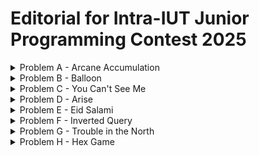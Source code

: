# Editorial for Intra-IUT Junior Programming Contest 2025

<details>
<summary>Problem A - Arcane Accumulation</summary>

Problem Setter: [Jannatul Fardus Rakhi](https://codeforces.com/profile/sectumsemprra)

Difficulty: Medium

Tag(s): Greedy

<details>
<summary> Hint 1</summary>

You only need the final total magical potential, not the entire lineup of wizards.

</details>

<details>
<summary> Hint 2</summary>

What would be the optimal strategy for $k = 1$?

</details>

<details>
           
<summary> Hint 3</summary>

Only the original wizards' clones survive. Since clones of clones do not survive, it's easier to think of them as not being created in the first place.

</details>

<details>
<summary> Hint 4</summary>

Even though a cloned wizard can cast the spell, the effect of a clone casting the spell is identical to the first original wizard to his right casting it. So it's easier to not consider clones among candidates who can cast the spell.

</details>

<details>
<summary>Solution</summary>

Let's begin by understanding what happens when the **Cloning Spell** is used **once**.

When the _i-th_ wizard casts the spell:
- The **first time** you cast the spell, you add a ***block*** (prefix) of original wizards.
- All _original_ wizards from position $1$ to $i - 1$ are cloned.
- These clones are inserted immediately before wizard $i$.
- The rest shift right accordingly.
- The cloned segment adds $sum(a[1] ... a[i - 1])$ to the total magical potential.

Now imagine you're allowed to **cast the spell only once**.

To get the **maximum benefit**, you'd want to clone the **largest possible sum** of wizards.  
This sum is exactly the **prefix sum** of the array up to index $i - 1$, i.e., $prefix[i - 1]$.

So:

- Try every position $i$ from $1$ to $n$, compute $prefix[i - 1]$, and choose the one with the **maximum prefix sum**.
- This value is the **gain** from one spell.

Now what happens when you can cast the spell **up to $k$ times**?

Here's the key insight:

- Clones **can't be cloned** again.
- Whenever a spell is cast, the new wizards added to the lineup will always be a ***block*** (prefix) of the original wizard lineup.

Thus:

- The **gain from each additional spell** is **fixed** once you pick the best wizard $i$.
- So if you pick the best $i$, you can gain $prefix[i - 1]$ from each of the $k$ spells.



Final Formula:

- Let 
  $$\textit{initialSum} = \sum_{i = 1}^{n } a[i]$$

- Let 
  $$\textit{maxPrefixSum} = \max(\textit{prefixSum}[0], \textit{prefixSum}[1], \dots, \textit{prefixSum}[n - 1])$$

Then, the total magical potential after applying the cloning spell up to $k$ times is given by:
<div align="center">

  $$\large\boldsymbol{\textit{answer} = \textit{initialSum} + k \times \textit{maxPrefixSum}}$$

</div>




  **P.S. : The  witches  won  the  fight  because  all  wizards  must  die .**

# Code

```cpp
#include <bits/stdc++.h>
using namespace std;
#define ll long long

int main() {
   ios::sync_with_stdio(0);
   cin.tie(0);

   ll t = 1;
   cin >> t;
   
   while (t--) {
       ll n, k;
       cin >> n >> k;
       
       vector<ll> wizards(n+1);
       ll initialSum = 0;

       for (ll i = 1; i <= n; i++) {
           cin >> wizards[i];
           initialSum += wizards[i];
       }

       vector<ll> prefixSum(n+1);
       prefixSum[1] = wizards[1];

       for (ll i = 1; i <= n; i++) {
           prefixSum[i] = prefixSum[i - 1] + wizards[i];
       }

       ll maxPrefixSum = 0;
       for (ll i = 1; i < n; i++) {
           maxPrefixSum = max(maxPrefixSum, prefixSum[i]);
       }

       ll answer = initialSum + k * maxPrefixSum;
       cout << answer << endl;
   }

   return 0;
}


```

</details>
</details>
</details>

<details>
<summary>Problem B - Balloon</summary>

Problem Setter: [Reaz Hassan Joarder](https://codeforces.com/profile/ssshanto)

Difficulty: Giveaway

<details>
<summary>Hint</summary>

This problem has no input.

</details>

<details>
<summary>Solution</summary>

You can implement the decryption algorithm. But since the answer is fixed, it is easier to decrypt it by yourself using a pen and paper. Then, simply print the decrypted string.

---

Let's go through this _tough_ problem step-by-step. The encrypted string that you are given is `"NILE LE A BAMVOOG"`. Keeping the spaces and vowels in their original positions, and masking out the consonants yields a skeleton of the form `_I_E _E A _A__OO_`.  
Here, the original sequence of the filtered consonants is `[N, L, L, B, M, V, G]`, which upon being reversed, as per the encryption scheme, becomes `[G, V, M, B, L, L, N]`. Now, fill in the blank boxes of the skeleton string with the consonants in the order that they appear in the inverted sequence, and—voilà!—you obtain the answer `"GIVE ME A BALLOON"`.

<details>
<summary>Code</summary>

```cpp
#include <bits/stdc++.h>
using namespace std;

int main()
{
    cout << "GIVE ME A BALLOON";
}
```

</details>

<details>
<summary>Code</summary>

```cpp
#include <bits/stdc++.h>
using namespace std;

#define fastio ios_base::sync_with_stdio(0); cin.tie(0)
using LL = long long;

bool isVowel(char ch)
{
    return ch == 'A' || ch == 'E' || ch == 'I' || ch == 'O' || ch == 'U';
}

void pre()
{
    fastio;
}

void solve(int tc)
{
    string str = "NILE LE A BAMVOOG";
    string consonants;

    int i, j, n = str.size();
    char ch;

    for(i = 0; i < n; i++)
    {
        ch = str[i];

        if(!isVowel(ch) && ch != ' ')
        {
            str[i] = '_';
            consonants += ch;
        }
    }

    reverse(consonants.begin(), consonants.end());

    // Check out the masked string and reversed consonants
    // cout << str << '\n' << consonants << '\n';

    j = 0;
    for(i = 0; i < n; i++)
    {
        ch = str[i];

        if(ch == '_')
        {
            str[i] = consonants[j];
            ++j;
        }
    }

    cout << str;
}

signed main()
{
    pre();

    int tc, tt = 1;
    //cin >> tt;

    for(tc = 1; tc <= tt; tc++)
    {
        solve(tc);
        cout << '\n';
    }

    return 0;
}
```

</details>
</details>
</details>

<details>
<summary>Problem C - You Can't See Me</summary>

Problem Setter: [Sabbir Ahmed](https://cse.iutoic-dhaka.edu/profile/sabbir/)

Difficulty: Easy

Tag(s): Math

<details>
<summary>Hint 1</summary>

What happens with a single convolution layer?  
If you apply a kernel of size $k$ to an image, how many input pixels does a single output pixel depend on?

</details>

<details>
<summary>Hint 2</summary>

How does the receptive field grow with each layer?  
If you stack two convolution layers, each with kernel size $k_1$ and $k_2$, how does the receptive field of the output pixel relate to the previous layer?

</details>

<details>
<summary>Hint 3</summary>

Can you find a pattern or a recurrence relationship?

</details>

<details>
<summary>Solution</summary>

The **Manhattan distance** between two points $(x_1, y_1)$ and $(x_2, y_2)$ is defined as $|x_1 - x_2| + |y_1 - y_2|$.

For a square kernel of size $k_i \times k_i$, the top-left and bottom-right corners are $(0, 0)$ and $(k_i - 1, k_i - 1)$, so the Manhattan distance between them is $2(k_i - 1)$. This is how far apart two corners of the receptive field become after one layer.

If you apply $n$ layers with kernel sizes $k_1, k_2, \dots, k_n$, the total Manhattan distance from the top-left to bottom-right of the receptive field is $\sum_{i=1}^{n} 2(k_i - 1)$.

Now, suppose the final receptive field is a square of side length $L$. Its top-left and bottom-right corners are $(0, 0)$ and $(L - 1, L - 1)$, so their Manhattan distance is $2(L - 1)$.

Equating this with the total distance, we get $2(L - 1) = \sum_{i=1}^{n} 2(k_i - 1)$. Solving this equation gives: $\boxed{L = \sum_{i=1}^{n}(k_i - 1) + 1}$

This is the side length of the final receptive field.

<details>
<summary>Code</summary>

```cpp
#include <bits/stdc++.h>
using namespace std;

#define fastio ios_base::sync_with_stdio(0); cin.tie(0)

using LL = long long;



void pre()
{
    fastio;


}

void solve(int tc)
{
    int i, n;
    cin >> n;

    vector<int> k(n);
    for(auto &it: k) cin >> it;

    LL d = 0;
    for(i = 0; i < n; i++) d += k[i] - 1;

    cout << d + 1;
}

signed main()
{
    pre();

    int tc, tt = 1;
    cin >> tt;

    for(tc = 1; tc <= tt; tc++)
    {
        // cout << "Case " << tc << ": ";
        solve(tc);
        cout << endl;
    }

    return 0;
}
```

</details>
</details>

<details>
<summary>Hint 4</summary>
The kernels are square and so is the receptive field.
</details>

<details>
<summary>Hint 5</summary>
Think in 1D instead of 2D for easy understanding.
</details>

<details>
<summary>Alternate Solution</summary>

Our objective is to determine the size of the receptive field at the input layer (denoted as $r_0$). How should we approach this?

If we carefully examine the illustration given in the problem statement, we can observe a hierarchical or _"pyramidal"_ relationship between the receptive field sizes of successive layers. Specifically, each layer’s receptive field is built upon the receptive field of the previous layer, expanding outward as we move closer to the input. This pattern can be leveraged to express the receptive field at any layer in terms of the layers above it, ultimately leading us to a general formula for $r_0$.

To make the problem even more approachable, let's visualize our neural network as a sequence of 1-dimensional convolutional layers. This simplification is valid because convolutional kernels are usually symmetric across their dimensions. Even in cases with asymmetric kernels, the same reasoning can be applied independently to each dimension. With that in mind, let’s consider a straightforward 1D convolutional neural network:
![1dConv](images/1D_conv_example_whitebg.png)

Each layer’s receptive field builds on the previous layer, expanding outward. If we consider the receptive field size at layer $i$ as $r_i$, then we can express:  
$r_{i-1} = (k_i - 1) + r_i$

Since the output layer has a receptive field of $r_n = 1$, we can work backwards:

- $r_{n-1} = r_n + (k_n - 1) = 1 + (k_n - 1) = k_n$
- $r_{n-2} = r_{n-1} + (k_{n-1} - 1) = k_n + k_{n-1} - 1$
- $r_{n-3} = r_{n-2} + (k_{n-2} - 1) = k_n + k_{n-1} + k_{n-2} - 2$
- $\dots$
- $r_0 = \sum_{i=1}^n k_i - (n - 1) = \sum_{i=1}^n k_i - n + 1$

Thus, we obtain $r_0$, which is the receptive field at Layer 0.

<details>
<summary>Code</summary>

```cpp
#include <bits/stdc++.h>
using namespace std;

#define Godspeed                ios_base::sync_with_stdio(0);cin.tie(NULL)
#define urs(r...)               typename decay<decltype(r)>::type
#define REP(i,b)                for(urs(b) i=0;i<b;i++)
#define all(a)                  a.begin(),a.end()
#define Bye                     return 0
#define ll                      long long

int main()
{
    Godspeed;
    int Tests=1;
    cin>>Tests;
    while(Tests--)
    {
        ll n;
        cin>>n;
        vector<ll>k(n);
        REP(i,n)
        {
            cin>>k[i];
        }
        cout<<accumulate(all(k),0LL)-n+1<<endl;
    }
    Bye;
}
```

</details>
</details>
</details>

<details>
<summary>Problem D - Arise</summary>

Problem Setter: [Akib Haider](https://codeforces.com/profile/_akibhaider_)

Difficulty: Medium

Tag(s): Brute Force, Implementation, Strings

<details>
<summary>Hint</summary>

Read the input constraints carefully.

</details>

<details>
<summary>Solution</summary>

This problem can be solved using a brute-force approach.

The main task is to check whether a given string (a soldier’s name) appears in a straight line in a 2D grid. Since the grid size is small (the total number of characters is at most 1000 across all test cases), it is efficient enough to simply check **every possible starting position** in the grid and try to match the string in **each of the 8 directions** (horizontal, vertical, and both diagonals).

For each name:

- Start at every position in the grid.
- For each direction from the 8 possible directions, try to match each character in the string.
- If the full string matches without going out of bounds, count it.

While the algorithm is simple, the code can become very large unless written in a clean way. The implementation can be made much cleaner and more manageable by using **functions**.

In programming, repeating the same block of code in multiple places is considered bad practice. When a piece of logic is **reusable**, it is often a good idea to put it in a function. This improves readability, reduces the chance of errors, and makes debugging and testing easier.

<details>
<summary>Code</summary>

```cpp
#include <bits/stdc++.h>
using namespace std;

#define fastio ios_base::sync_with_stdio(0); cin.tie(0)
using LL = long long;

bool foundInLine(vector<string>& grid, string& str, int sx, int sy, int dx, int dy)
{
    int k, l = str.size(), n = grid.size(), m = grid[0].size();
    int x, y, kx, ky;

    for(k = 0; k < l; k++)
    {
        kx = k * dx;
        ky = k * dy;

        x = sx + kx;
        y = sy + ky;

        if(x < 0) return 0;
        if(y < 0) return 0;

        if(x >= n) return 0;
        if(y >= m) return 0;

        if(grid[x][y] != str[k]) return 0;
    }

    return 1;
}

bool foundInGrid(vector<string>& grid, string& str)
{
    int i, j, n = grid.size(), m = grid[0].size();

    for(i = 0; i < n; i++)
    {
        for(j = 0; j < m; j++)
        {
            if(foundInLine(grid, str, i, j, 1, 0)) return 1;
            if(foundInLine(grid, str, i, j, -1, 0)) return 1;
            if(foundInLine(grid, str, i, j, 0, 1)) return 1;
            if(foundInLine(grid, str, i, j, 0, -1)) return 1;
            if(foundInLine(grid, str, i, j, 1, 1)) return 1;
            if(foundInLine(grid, str, i, j, 1, -1)) return 1;
            if(foundInLine(grid, str, i, j, -1, 1)) return 1;
            if(foundInLine(grid, str, i, j, -1, -1)) return 1;
        }
    }

    return 0;
}



void pre()
{
    fastio;


}

void solve(int tc)
{
    int n, m;
    cin >> n >> m;

    vector<string> grid(n);
    for(auto &row: grid) cin >> row;

    int f, cnt = 0;
    string str;
    cin >> f;

    while(f--)
    {
        cin >> str;
        cnt += foundInGrid(grid, str);
    }

    cout << cnt;
}

int main()
{
    pre();

    int tc, tt = 1;
    cin >> tt;

    for(tc = 1; tc <= tt; tc++)
    {
        solve(tc);
        cout << '\n';
    }

    return 0;
}
```

</details>
</details>

<details>
<summary>Alternate Solution</summary>

Instead of manually scanning the grid in 8 directions for every string, you can flatten the grid into a single _text_ string that contains all the lines — rows, columns, diagonals — separated by delimiters (e.g., commas, underscores, or dollar signs) that are guaranteed not to occur in the grid.

Steps:

- Build one string that contains:
  - All rows (left-to-right)
  - All columns (top-to-bottom)
  - All diagonals (top-left to bottom-right and top-right to bottom-left)
- Reverse the entire string to handle all 8 directions.
- For each soldier name, check whether it appears as a substring in the flattened text.

<details>
<summary>Code</summary>

```cpp
#include <bits/stdc++.h>
using namespace std;

#define fastio ios_base::sync_with_stdio(0); cin.tie(0)
using LL = long long;

void gridToText(vector<string>& grid, string& text)
{
    int i, j, k, n = grid.size(), m = grid[0].size();
    char sep = ' ';

    // Left to Right
    for(i = 0; i < n; i++)
    {
        for(j = 0; j < m; j++)
        {
            text.push_back(grid[i][j]);
        }

        text.push_back(sep);
    }

    // Top to Bottom
    for(j = 0; j < m; j++)
    {
        for(i = 0; i < n; i++)
        {
            text.push_back(grid[i][j]);
        }

        text.push_back(sep);
    }

    // Top-Left to Bottom-Right
    for(i = 0; i < n; i++)
    {
        for(k = 0; i + k < n && k < m; k++)
        {
            text.push_back(grid[i + k][k]);
        }

        text.push_back(sep);
    }
    for(j = 1; j < m; j++)
    {
        for(k = 0; k < n && j + k < m; k++)
        {
            text.push_back(grid[k][j + k]);
        }

        text.push_back(sep);
    }

    // Bottom-Left to Top-Right
    for(i = 0; i < n; i++)
    {
        for(k = 0; i - k >= 0 && k < m; k++)
        {
            text.push_back(grid[i - k][k]);
        }

        text.push_back(sep);
    }
    for(j = 1; j < m; j++)
    {
        for(k = 0; k < n && j + k < m; k++)
        {
            text.push_back(grid[n - 1 - k][j + k]);
        }

        text.push_back(sep);
    }

    string rev = text;
    rev.pop_back(); // remove last sep
    reverse(rev.begin(), rev.end());
    text = text + rev;
}

bool foundInText(string& text, string& pattern)
{
    int i, j, n = text.size(), m = pattern.size();
    string window;

    for(i = 0; i < n; i++)
    {
        window = text.substr(i, m);
        if(window == pattern) return 1;
    }

    return 0;
}


void pre()
{
    fastio;


}

void solve(int tc)
{
    int n, m;
    cin >> n >> m;

    vector<string> grid(n);
    for(auto &row: grid) cin >> row;

    string text, soldier;
    gridToText(grid, text);

    // Check out how the text looks
    // cout << text << '\n';

    int i, q, cnt = 0;
    cin >> q;

    for(i = 0; i < q; i++)
    {
        cin >> soldier;
        cnt += foundInText(text, soldier);
    }

    cout << cnt;
}

int main()
{
    pre();

    int tc, tt = 1;
    cin >> tt;

    for(tc = 1; tc <= tt; tc++)
    {
        solve(tc);
        cout << '\n';
    }

    return 0;
}
```

</details>
</details>
</details>

<details>
<summary>Problem E - Eid Salami</summary>

Problem Setter: [Irfanur Rahman Rafio](https://codeforces.com/profile/Rafio)

Difficulty: Hard

Tag(s): Greedy, Binary Search

<details>
<summary>Hint 1</summary>

First, focus on finding an optimal visiting order. Once you have that, calculating the minimum loan is easy.

</details>

<details>
<summary>Hint 2</summary>

Check out the sample test cases. For every cases, find the order of visiting houses and try to understand what is going on.

</details>

<details>
<summary>Hint 3</summary>

When a system has too many moving parts, you should first try to isolate their effects.  
For this problem, analyze special cases like:

- Zunaid has to give the same amount in every house.
- Zunaid will receive the same amount in every house.
- The delta (receive - give) is the same for all houses.

</details>

<details>
<summary>Hint 4</summary>

If Zunaid took loans whenever needed instead of a single large loan at the beginning, the total amount borrowed would remain the same.

</details>

<details>
<summary>Hint 5</summary>

It is always optimal to visit _delta-positive_ houses before _delta-negative_ houses.

</details>

<details>
<summary>Hint 6</summary>

What to do if all the houses are _delta-positive_ or all the houses are _delta-negative_?

</details>

<details>
<summary>Solution</summary>

At first, let's define some terms formally:

- For the $i$-th house, $\delta_i = r_i - g_i$
- A house is _delta-positive_ if $\delta_i > 0$
- A house is _delta-negative_ if $\delta_i < 0$

---

The first key insight is that there is _no reason whatsoever_ to visit a delta-negative house before a delta-positive one. Every house must be visited eventually. So, if Zunaid visits a delta-negative house early, he reduces his balance. This is never good.  
Visiting a delta-positive house afterward will still require him to give $g_i$ before receiving anything, which means the earlier balance reduction may force him to borrow more. The opposite order — visiting delta-positive houses first — helps increase the balance before visiting any other house.

So, all delta-positive houses should be visited before any delta-negative house.

---

Now, among the delta-positive houses, the goal is to make sure Zunaid can visit them with the smallest possible initial loan. Even though all these houses are profitable in the long run, Zunaid still has to give $g_i$ before he gets $r_i$. Therefore, among these, it makes sense to visit the houses that require the _least_ upfront money first. That way, Zunaid starts with visits that are cheap but profitable, which gradually builds up his balance. Then, when he reaches a house where he has to give a large $g_i$, his previous profit may already be enough to cover it, saving him from taking a large loan.

Hence, the delta-positive houses should be visited in _ascending_ order of $g_i$.

---

The ordering among delta-negative houses is less obvious. But it turns out that the way you order them can make a significant difference in how deep the balance goes below zero — and therefore how much Zunaid has to borrow.

Here are some observations:

- All delta-negative houses _must_ be visited eventually. None of them can be avoided and each will reduce the balance.
- If the receiving amount is the same for all delta-negative houses, the order doesn't matter.
- The money received from the _last_ house doesn't help at all.
- Similarly, the money received from the _second last_ house can only help in the last house.
- So, if there is a house from where Zunaid can receive a large amount of money, Zunaid should visit it early so that he can use that money. Even if Zunaid has to give a large amount to that house first, delaying it doesn't help at all. In fact, visiting other delta-negative houses will reduce his balance and make the situation worse.

Therefore, among delta-negative houses, it's best to visit first the ones where Zunaid receives more money. This gives him some balance to work with before facing the next loss.

So, delta-negative houses should be visited in _descending_ order of $r_i$.

---

Once the visiting order is fixed using the above rules, simulate the journey:

- Start with a balance of zero.
- At each house:
  - Subtract $g_i$ from the balance.
  - If the balance becomes negative, track how far below zero it goes — this represents how much loan Zunaid would have needed at the start.
  - Then add $r_i$ to the balance.
- The minimum required loan is the _maximum magnitude of the negative balance_ at any point during the simulation.

This method gives you the answer directly. Alternatively, you could design a function that checks whether a loan of $x$ is sufficient and binary search for the smallest such $x$.

---

**Summary of Strategy**:

1. Split the houses into delta-positive and delta-negative. Houses with $\delta_i = 0$ can be considered either delta-positive or delta-negative, but not both.
2. Sort:
   - Delta-positive houses by increasing $g_i$.
   - Delta-negative houses by decreasing $r_i$.
3. Visit all delta-positive houses first, then all delta-negative houses.
4. Simulate the journey and find the minimum required loan.

---

$\text{Time Complexity for sorting} = O(n \log(n))$  
$\text{Time Complexity for calculating loan directly} = O(n)$  
$\text{Overall Time Complexity} = O(n \log(n) + n) = O(n \log(n))$

With the binary search approach, the time complexity of the checking function is $O(n)$. The function needs to be called $O(\log(m))$ times where $m$ is the maximum possible loan. For the given constraints, it would be $2 \times 10^{14}$.  
$\text{Overall Time Complexity} = O(n \log(n) + n \log(m)) = O(n \log(m))$

<details>
<summary>Proof</summary>

The correctness of the strategy can be proven by proving three claims.

---

Before proving any of the claims, let's establish the premise of the argument.

Suppose there are two houses:

- $(g_1, r_1)$ with $\delta_1 = r_1 - g_1$
- $(g_2, r_2)$ with $\delta_2 = r_2 - g_2$

Two visiting orders can be considered.

_Option 1:_ Visit $(g_1, r_1)$ before $(g_2, r_2)$  
Balance timeline: $[x, x - g_1, x + \delta_1, x + \delta_1 - g_2, x + \delta_1 + \delta_2]$  
Minimum balance: $\min(x - g_1, x + \delta_1 - g_2)$

_Option 2:_ Visit $(g_2, r_2)$ before $(g_1, r_1)$  
Balance timeline: $[x, x - g_2, x + \delta_2, x + \delta_2 - g_1, x + \delta_1 + \delta_2]$  
Minimum balance: $\min(x - g_2, x + \delta_2 - g_1)$

**The optimal choice is the one that maximizes the minimum balance.**

---

_Claim 1: Delta-positive houses must be visited before delta-negative houses._

Assume $\delta_1 > 0$ and $\delta_2 < 0$.

Now,

- $x + \delta_2 - g_1 < x - g_1$ $[\because \delta_2 < 0]$
- $x - g_2 < x + \delta_1 - g_2$ $[\because \delta_1 > 0]$

Clearly, both terms in Option 1 have a smaller counterparts in Option 2. Hence, the minimum balance in Option 2 is strictly smaller, meaning a higher loan would be required. Therefore, Option 1 is better.

---

_Claim 2: Among delta-positive houses, those with smaller $g_i$ must be visited earlier._

Assume both $\delta_1, \delta_2 > 0$ and $g_1 < g_2$.

Now,

- $x - g_2 < x - g_1$ $[\because g_1 < g_2]$,
- $x - g_2 < x + d_1 - g_2$ $[\because \delta_1 > 0]$

Both terms in Option 1 have a smaller counterpart in Option 2. So, the minimum balance in Option 2 is smaller. Therefore, Option 1 is better.

---

_Claim 3: Among delta-negative houses, those with larger $r_i$ must be visited earlier._

Assume both $\delta_1, \delta_2 < 0$ and $r_1 > r_2$.

Now,

- $x + \delta_2 - g_1 = x + \delta_1 + \delta_2 - r_1$
- $x + \delta_1 - g_2 = x + \delta_1 + \delta_2 - r_2$
- $x + \delta_2 - g_1 < x + \delta_1 - g_2$ $[\because r_1 > r_2]$
- $x + \delta_2 - g_1 < x - g_1$ $[\because \delta_2 < 0]$

Both terms in Option 1 have a smaller counterpart in Option 2. So, the minimum balance in Option 2 is smaller. Therefore, Option 1 is better.

</details>

<details>
<summary>Code</summary>

```cpp
#include <bits/stdc++.h>
using namespace std;

#define fastio ios_base::sync_with_stdio(0); cin.tie(0)

using LL = long long;

bool comp(pair<int,int> p1, pair<int,int> p2)
{
    auto [g1, r1] = p1; // g1 = p1.first; r1 = p1.second;
    auto [g2, r2] = p2;

    int delta1 = r1 - g1, delta2 = r2 - g2;

    if(delta1 > 0 && delta2 > 0) return g1 < g2; // Sort delta-positive houses by ascending order of giving amount
    if(delta1 <= 0 && delta2 <= 0) return r1 > r2; // Sort delta-negative houses by descending order of receiving amount
    return delta1 > delta2; // Visit delta-positive houses before delta-negative houses
}

bool enough(vector<pair<int,int>>& v, LL loan)
{
    int give, receive;
    LL balance = loan;

    for(auto it: v)
    {
        give = it.first;
        receive = it.second;

        balance -= give;

        if(balance < 0) return 0;

        balance += receive;
    }

    return 1;
}



void pre()
{
    fastio;


}

void solve(int tc)
{
    int i, n;
    cin >> n;

    vector<pair<int,int>> v(n);
    for(auto &it: v) cin >> it.first; // for(i = 0; i < n; i++) cin >> v[i].first;
    for(auto &it: v) cin >> it.second;

    sort(v.begin(), v.end(), comp);

    LL lo = 0, hi = 2e14, mid;
    while(lo <= hi)
    {
        mid = (lo + hi) / 2;

        if(enough(v, mid)) hi = mid - 1;
        else lo = mid + 1;
    }

    cout << lo;
}

signed main()
{
    pre();

    int tc, tt = 1;
    cin >> tt;

    for(tc = 1; tc <= tt; tc++)
    {
        // cout << "Case " << tc << ": ";
        solve(tc);
        cout << endl;
    }

    return 0;
}
```

</details>

<details>
<summary>Code</summary>

```cpp
#include <bits/stdc++.h>
using namespace std;

#define fastio ios_base::sync_with_stdio(0); cin.tie(0)

using LL = long long;

bool comp(pair<int,int> p1, pair<int,int> p2)
{
    auto [g1, r1] = p1;
    auto [g2, r2] = p2;

    int delta1 = r1 - g1, delta2 = r2 - g2;

    if(delta1 > 0 && delta2 > 0) return g1 < g2;
    if(delta1 <= 0 && delta2 <= 0) return r1 > r2;
    return delta1 > delta2;
}



void pre()
{
    fastio;


}

void solve(int tc)
{
    int i, n;
    cin >> n;

    vector<pair<int,int>> v(n);
    for(auto &it: v) cin >> it.first;
    for(auto &it: v) cin >> it.second;
    sort(v.begin(), v.end(), comp);

    LL balance = 0, ans = 0;

    for(auto [give, receive]: v)
    {
        balance -= give;
        ans = max(ans, -balance);
        balance += receive;
    }

    cout << ans;
}

signed main()
{
    pre();

    int tc, tt = 1;
    cin >> tt;

    for(tc = 1; tc <= tt; tc++)
    {
        // cout << "Case " << tc << ": ";
        solve(tc);
        cout << endl;
    }

    return 0;
}
```

</details>

</details>
</details>
</details>

<details>
<summary>Problem F - Inverted Query</summary>

Problem Setter: [Mahiul Kabir](https://codeforces.com/profile/the-NerdNinja)

Difficulty: Easy-Medium

Tags: Range Query, Data Structures

<details>
<summary>Hint 1</summary>

How can you find the maximum absolute difference of any two elements of a set $S$ with size at least 2?

<details>
<summary>Answer</summary>

The maximum absolute difference is: $\max(S) - \min(S)$.

<details>
<summary>Explanation</summary>

Suppose you want to maximize the expression $x - y$ where $x$ and $y$ are elements from the set. To make this as large as possible, you should pick $x$ to be as large as possible (i.e., $\max(S)$) and $y$ to be as small as possible (i.e., $\min(S)$).

</details>
</details>
</details>

<details>
<summary>Hint 2</summary>

What are you left with when you remove the subarray $[l, r]$ from the array?

<details>
<summary>Answer</summary>

You're left with a prefix and a suffix.

<details>
<summary>Explanation</summary>

Let the universal set be the natural numbers $\mathbb{N}$.

Define two subsets:

- $A = [1, n] \subset \mathbb{N}$ — indices of the array
- $R = [l, r] \subset A$ — indices to remove

Then the remaining indices are: $A \setminus R = [1, l - 1] \cup [r + 1, n]$

Indices $[1, l - 1]$ form a prefix and $[r + 1, n]$ form a suffix.

</details>
</details>
</details>

<details>
<summary>Solution</summary>

After removing the range $[l, r]$, the remaining elements are in indices in: $[1, l - 1] \cup [r + 1, n]$

From this set, you need to find the **maximum absolute difference**, which is: $\max(\text{remaining}) - \min(\text{remaining})$

---

If you use brute-force to find the maximum and minimum for each query, that takes $O(n)$ time per query, and $O(q \times n)$ in total. This is too slow for large $n$ and $q$.

So you need a faster way to find the maximum and minimum in the remaining part of the array.

---

Here's a helpful idea: both $\min$ and $\max$ operations are **associative**:

$\min(a, b, c) = \min(\min(a, b), c)$  
$\max(a, b, c) = \max(\max(a, b), c)$

This means if you want the minimum value among two ranges, you can compute the minimum in each range separately and then take the minimum of those two results.

Formally,
$\min(A_{1}, \dots, A_{l - 1}, A_{r + 1}, \dots, A_{n}) = \min(\min(A_{1}, \dots, A_{l - 1}),\ \min(A_{r + 1}, \dots, A_{n}))$  
And same goes for the maximum.

---

Now you know that you don’t need to traverse the entire remaining range every time. If you somehow **already know** the minimum and maximum in these prefix and suffix parts, you can combine them in constant time.

To make this efficient, precompute the following four arrays in $O(n)$:

- $\text{prefMin}[i] = \min(A_1, A_2, \dots, A_i)$
- $\text{prefMax}[i] = \max(A_1, A_2, \dots, A_i)$
- $\text{suffMin}[i] = \min(A_i, A_{i+1}, \dots, A_n)$
- $\text{suffMax}[i] = \max(A_i, A_{i+1}, \dots, A_n)$

This preprocessing takes $O(n)$ time and memory.

<details>
<summary>Explanation</summary>

- $\text{prefMin}[1] = \text{prefMax}[1] = A_1$
- $\text{suffMin}[n] = \text{suffMax}[n] = A_n$

For $i > 1$:

- $\text{prefMin}[i] = \min(\text{prefMin}[i-1], A_i)$
- $\text{prefMax}[i] = \max(\text{prefMax}[i-1], A_i)$

For $i < n$:

- $\text{suffMin}[i] = \min(\text{suffMin}[i+1], A_i)$
- $\text{suffMax}[i] = \max(\text{suffMax}[i+1], A_i)$

</details>

---

Then for any query $(l, r)$, compute the answer in constant time:

```cpp
min_val = min(pref_min[l - 1], suf_min[r + 1]);
max_val = max(pref_max[l - 1], suf_max[r + 1]);
answer = max_val - min_val;
```

<details>
<summary>Edge Cases</summary>

- If $l = 1$, then there’s no prefix — use only the suffix.
- If $r = n$, then there’s no suffix — use only the prefix.
- If less than two elements are remaining, the answer is $-1$.
</details>

---

$\text{Time Complexity for preprocessing} = O(n)$  
$\text{Time Complexity for answering each query} = O(1)$  
$\text{Overall Time Complexity} = O(n + q)$

</details>

<details>
<summary>Code</summary>

```cpp
#include <bits/stdc++.h>
using namespace std;

void solve() {
    int n, q;
    cin >> n >> q;
    vector<int> A(n+2);
    for (int i = 1; i <= n; i++)
        cin >> A[i];

    const int INF = 1e9 + 5;
    vector<int> pref_min(n+2, INF), pref_max(n+2, -INF);
    vector<int> suff_min(n+2, INF), suff_max(n+2, -INF);

    // Build prefix
    for (int i = 1; i <= n; i++) {
        pref_min[i] = min(pref_min[i-1], A[i]);
        pref_max[i] = max(pref_max[i-1], A[i]);
    }
    // Build suffix
    for (int i = n; i >= 1; i--) {
        suff_min[i] = min(suff_min[i+1], A[i]);
        suff_max[i] = max(suff_max[i+1], A[i]);
    }

    while (q--) {
        int l, r;
        cin >> l >> r;

        int outside_min = INF, outside_max = -INF;
        int outside_count = 0;

        // prefix part [1..l-1]
        if (l > 1) {
            outside_min = min(outside_min, pref_min[l-1]);
            outside_max = max(outside_max, pref_max[l-1]);
            outside_count += (l-1);
        }
        // suffix part [r+1..n]
        if (r < n) {
            outside_min = min(outside_min, suff_min[r+1]);
            outside_max = max(outside_max, suff_max[r+1]);
            outside_count += (n - r);
        }

        if (outside_count < 2) {
            cout << -1 << "\n";
        } else {
            cout << (outside_max - outside_min) << "\n";
        }
    }
}

int main(){
  int tc; cin >> tc;
  while(tc--) solve();
}

```

</details>

</details>
</details>
</details>

<details>
<summary>Problem G - Trouble in the North</summary>

Problem Setter: [Abdullah Abrar](https://codeforces.com/profile/lelbaba)

Difficulty: Easy

Tag(s): Math

<details>
<summary>Hint</summary>

Construct four simultaeneous equations and find the four unknown values.

</details>

<details>
<summary>Solution</summary>

Let's denote the actual influence values as:  
$A = \text{Shabab's influence}$  
$B = \text{Hamim's influence}$  
$C = \text{Rafi's influence}$  
$D = \text{Abdullah's influence}$

The given inputs can be written as:

$a = \dfrac{B+C+D}{3} \Rightarrow 3a = B + C + D$

$b = \dfrac{A+C+D}{3} \Rightarrow 3b = A + C + D$

$c = \dfrac{A+B+D}{3} \Rightarrow 3c = A + B + D$

$d = \dfrac{A+B+C}{3} \Rightarrow 3d = A + B + C$

Summing these equations yields the following relationship:  
$3a + 3b + 3c + 3d = 3A + 3B + 3C + 3D$  
$\Rightarrow 3 \cdot (a + b + c + d) = 3 \cdot (A + B + C + D)$  
$\Rightarrow a + b + c + d = A + B + C + D$

Let $s = A + B + C + D = a + b + c + d$

Now:  
$3a = s - A \Rightarrow A = s - 3a$  
$3b = s - B \Rightarrow B = s - 3b$  
$3c = s - C \Rightarrow C = s - 3c$  
$3d = s - D \Rightarrow D = s - 3d$

This gives you the true influence of each lord. Since this is a direct equation, the time complexity is $O(1)$.

<details>
<summary>Code</summary>

```cpp
#include <bits/stdc++.h>
using namespace std;

#define fastio ios_base::sync_with_stdio(0); cin.tie(0)
using LL = long long;



void pre()
{
    fastio;


}

void solve(int tc)
{
    int a, b, c, d;
    cin >> a >> b >> c >> d;

    int sum = a + b + c + d;
    cout << sum - 3 * a << ' ' << sum - 3 * b << ' ' << sum - 3 * c << ' ' << sum - 3 * d;
}

signed main()
{
    pre();

    int tc, tt = 1;
    cin >> tt;

    for(tc = 1; tc <= tt; tc++)
    {
        // cout << "Case " << tc << ": ";
        solve(tc);
        cout << '\n';
    }

    return 0;
}
```

</details>
</details>
</details>

<details>
<summary>Problem H - Hex Game</summary>

Problem Setter: [Irfanur Rahman Rafio](https://codeforces.com/profile/Rafio)

Difficulty: Medium

Tag(s): Geometry, Interactive, Game Theory

<details>
<summary>Hint 1</summary>

You can't control what your opponent will do. So try to come up with a _simple_ strategy where you'll have a response for _anything_ your opponent does.

</details>

<details>
<summary>Hint 2</summary>

Solve a simpler problem. Ignore the hexagon and assume you can place disks anywhere. Try to come up with a strategy for a square or a circular board and make modifications to transfer the strategy for the hexagon.

</details>

<details>
<summary>Solution</summary>

The board is a _regular_ hexagon, which means it must be symmetric about its center. So, every point inside it must have a reflection through the center. The only exception is the center itself, which is its own reflection.

With that information, you can develop a strategy like this:

- Place the first disk in the center $C(0, l)$.
- Then, for every move the opponent makes at $P(x, y)$, respond with its reflection through the center: $P'(x', y')$.

Now,  
Vector $\vec{CP} = P - C = (x, y) - (0, l) = (x, y - l)$  
So, reflected vector $\vec{CP'} = -\vec{CP} = (-x, l - y)$  
So, the reflection point $P' = C + \vec{CP'} = (-x, 2l - y)$

$\text{Time Complexity for each move} = O(1)$  
$\therefore \text{Time Complexity} = \text{Number of moves} = O(\dfrac{\text{Area of hexagon}}{\text{Area of circle}}) = O(\dfrac{l^2}{r^2})$

<details>
<summary>Proof</summary>

- $C(0, l)$ is a lattice point.
- Since $r \le l/2$, the first disk easily fits inside the board, so your first move is valid.
- After you make the first move, the board remains symmetric.
- The center is now occupied, so your opponent cannot touch it.
- Before your opponent makes any move, the board is symmetric. So, if any point $P(x, y)$ is within the hexagon and not overlapping with any disk, the same applies to its reflection $P'(-x, 2l - y)$.
- So, if your opponent makes a valid move at $P$, your move at $P'$ will also be valid.
- Each time you respond to your opponent's move by mirroring it, _the board becomes symmetric again._ So, the property holds and you will always have the guarantee that **whenever your opponent makes a valid move, you have a valid response to that**.
- Eventually, your opponent will be forced to make an invalid move and you win!

</details>

<details>
<summary>Code</summary>

```cpp
#include <bits/stdc++.h>
using namespace std;

#define fastio ios_base::sync_with_stdio(0); cin.tie(0)
using LL = long long;



void pre()
{
    // No fastio for interactive problems
    // fastio;


}

void solve(int tc)
{
    int l, r, x, y, status = 1;
    char ch;

    cin >> l >> r;
    x = 0, y = l;

    while(status != -1)
    {
        x = -x, y = 2 * l - y;
        cout << "P " << x << ' ' << y << endl;
        fflush(stdout);

        cin >> ch >> status;
        if(status == -1) exit(1);

        cin >> ch >> x >> y;
        cin >> ch >> status;
    }
}

signed main()
{
    pre();

    int tc, tt = 1;
    cin >> tt;

    for(tc = 1; tc <= tt; tc++)
    {
        solve(tc);
        cout << endl;
    }

    return 0;
}
```

</details>
</details>
</details>

